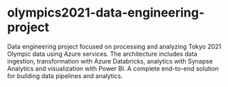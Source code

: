 # olympics2021-data-engineering-project
Data engineering project focused on processing and analyzing Tokyo 2021 Olympic data using Azure services. The architecture includes data ingestion, transformation with Azure Databricks, analytics with Synapse Analytics and visualization with Power BI. A complete end-to-end solution for building data pipelines and analytics.
